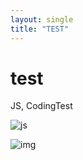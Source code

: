 ```yaml
---
layout: single
title: "TEST"
---
```


# test

JS, CodingTest

![js](https://blog.kakaocdn.net/dn/csZiIk/btq1e7xYFyI/2r4kTj52qVrtu6VyIwnKDk/img.png)

![img](../images/2022-02-03-test/boj-og-1200.png)
